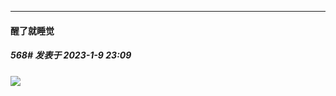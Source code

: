 

*****

####  醒了就睡觉  
##### 568#       发表于 2023-1-9 23:09

<img src="https://static.saraba1st.com/image/smiley/face2017/072.png" referrerpolicy="no-referrer">

